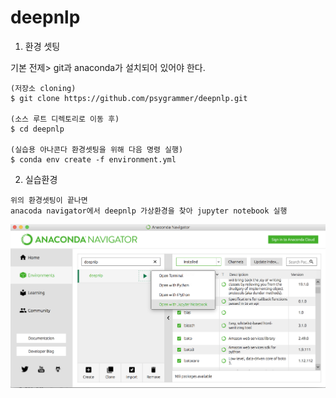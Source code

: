 # deepnlp

1. 환경 셋팅

기본 전제> git과 anaconda가 설치되어 있어야 한다. 

```shell
(저장소 cloning)
$ git clone https://github.com/psygrammer/deepnlp.git

(소스 루트 디렉토리로 이동 후)
$ cd deepnlp

(실습용 아나콘다 환경셋팅을 위해 다음 명령 실행)
$ conda env create -f environment.yml
```

2. 실습환경

```shell
위의 환경셋팅이 끝나면 
anacoda navigator에서 deepnlp 가상환경을 찾아 jupyter notebook 실행
```
<img src="img/anaconda.png" width=600 />
